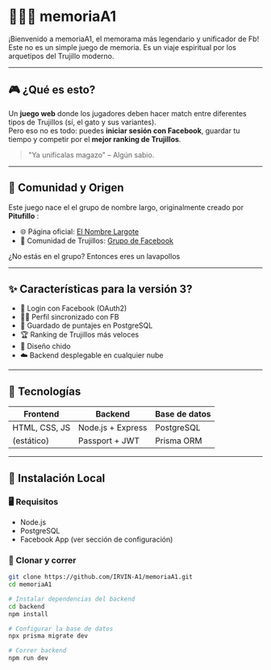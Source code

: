 # 🧠🧍‍♂️ memoriaA1

¡Bienvenido a memoriaA1, el memorama más legendario y unificador de Fb!  
Este no es un simple juego de memoria. Es un viaje espiritual por los arquetipos del Trujillo moderno.

---

## 🎮 ¿Qué es esto?

Un **juego web** donde los jugadores deben hacer match entre diferentes tipos de Trujillos (sí, el gato y sus variantes).  
Pero eso no es todo: puedes **iniciar sesión con Facebook**, guardar tu tiempo y competir por el **mejor ranking de Trujillos**. 

> "Ya unificalas magazo" – Algún sabio.

---

## 🔗 Comunidad y Origen

Este juego nace el el grupo de nombre largo, originalmente creado por **Pitufillo** :

- 🌐 Página oficial: [El Nombre Largote](https://www.facebook.com/PaginaDelNombreLargote)
- 💬 Comunidad de Trujillos: [Grupo de Facebook](https://www.facebook.com/groups/2653690301563618)

¿No estás en el grupo? Entonces eres un lavapollos

---

## ✨ Características para la versión 3?

- 🔄 Login con Facebook (OAuth2)
- 🧍‍♂️ Perfil sincronizado con FB
- 🧠 Guardado de puntajes en PostgreSQL
- 🏆 Ranking de Trujillos más veloces
- 🎨 Diseño chido
- ☁️ Backend desplegable en cualquier nube

---

## 🧰 Tecnologías

| Frontend        | Backend          | Base de datos  |
|-----------------|------------------|----------------|
| HTML, CSS, JS   | Node.js + Express| PostgreSQL     |
| (estático)      | Passport + JWT   | Prisma ORM     |

---

## 🚀 Instalación Local

### 🖥️ Requisitos

- Node.js
- PostgreSQL
- Facebook App (ver sección de configuración)

### 🧪 Clonar y correr

```bash
git clone https://github.com/IRVIN-A1/memoriaA1.git
cd memoriaA1

# Instalar dependencias del backend
cd backend
npm install

# Configurar la base de datos
npx prisma migrate dev

# Correr backend
npm run dev
